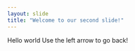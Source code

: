 ```yaml
---
layout: slide
title: "Welcome to our second slide!"
---
```

<body>Hello world</body>
Use the left arrow to go back!
